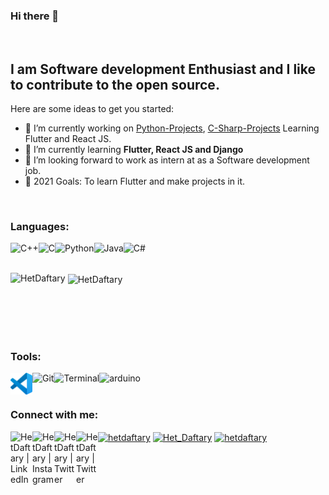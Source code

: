 ### Hi there 👋

<br/>

## I am Software development Enthusiast and I like to contribute to the open source.

Here are some ideas to get you started:

- 🔭 I’m currently working on [Python-Projects](https://github.com/HetDaftary/Python-Projects), [C-Sharp-Projects](https://github.com/HetDaftary/C-Sharp-Projects) Learning Flutter and React JS.
- 🌱 I’m currently learning <b> Flutter, React JS and Django</b> 
- 👯 I’m looking forward to work as intern at as a Software development job.
- 🥅 2021 Goals: To learn Flutter and make projects in it.

<br/>

### Languages:

[<img align="left" alt="C++" height="35em" src="https://user-images.githubusercontent.com/42747200/46140125-da084900-c26d-11e8-8ea7-c45ae6306309.png" />](https://en.wikipedia.org/wiki/C%2B%2B)
[<img align="left" alt="C" height="35em" src="https://cdn.iconscout.com/icon/free/png-512/c-programming-569564.png" />](https://en.wikipedia.org/wiki/C_(programming_language))
[<img align="left" alt="Python" height="35em" src="https://upload.wikimedia.org/wikipedia/commons/c/c3/Python-logo-notext.svg" />](https://www.python.org/)
[<img align="left" alt="Java" height="35em" src="https://1000logos.net/wp-content/uploads/2020/09/Java-Logo.png" />](https://www.java.com/en/download/)
[<img align="left" alt="C#" height="35em" src="https://img.favpng.com/23/10/7/c-programming-language-logo-microsoft-visual-studio-net-framework-png-favpng-WLLTMqZhSPAk9q3DTh993fZnh.jpg" />](https://en.wikipedia.org/wiki/C_Sharp_(programming_language))

<br/><br/>

<img align="left" src="https://github-readme-stats.vercel.app/api/top-langs/?username=HetDaftary&theme=radical" alt="HetDaftary" />&nbsp;<img align="center" src="https://github-readme-stats.vercel.app/api?username=HetDaftary&count_private=true&theme=radical" alt="HetDaftary" /> 

<br/><br/><br/><br/>

### Tools: 

[<img align="left" alt="Visual Studio Code" height = "35em" src="https://raw.githubusercontent.com/github/explore/80688e429a7d4ef2fca1e82350fe8e3517d3494d/topics/visual-studio-code/visual-studio-code.png" />](https://code.visualstudio.com/)
[<img align="left" alt="Git" height="35em" src="https://git-scm.com/images/logo@2x.png" />](https://git-scm.com/downloads)
[<img align="left" alt="Terminal" height="35em" src="https://cdn.jsdelivr.net/npm/simple-icons@3.13.0/icons/gnubash.svg" />](https://en.wikipedia.org/wiki/Bash_(Unix_shell))
[<img align="left" alt="arduino" height = "35em" src="https://cdn.arduino.cc/header-footer/prod/assets/headerLogo-arduino.svg" />](https://www.arduino.cc/)

<br/><br/>

### Connect with me:
[<img align="left" alt="HetDaftary | LinkedIn" width="35px" src="https://cdn.jsdelivr.net/npm/simple-icons@v3/icons/linkedin.svg" />](https://www.linkedin.com/in/het-daftary-193453171/)
[<img align="left" alt="HetDaftary | Instagram" width="35px" src="https://cdn.jsdelivr.net/npm/simple-icons@v3/icons/instagram.svg" />](https://www.instagram.com/het_daftary/)
[<img align="left" alt="HetDaftary | Twitter" width="35px" src="https://cdn.jsdelivr.net/npm/simple-icons@v3/icons/twitter.svg" />](https://twitter.com/DaftaryHet)
[<img align="left" alt="HetDaftary | Twitter" width="35px" src="https://cdn.jsdelivr.net/npm/simple-icons@v3/icons/quora.svg" />](https://www.quora.com/profile/Het-Daftary-1)
<a href="https://www.codechef.com/users/hetdaftary" target="blank"><img align="center" src="https://cdn.jsdelivr.net/npm/simple-icons@3.1.0/icons/codechef.svg" alt="hetdaftary" height="30" width="40" /></a>
<a href="https://www.hackerrank.com/Het_Daftary" target="blank"><img align="center" src="https://cdn.jsdelivr.net/npm/simple-icons@3.0.1/icons/hackerrank.svg" alt="Het_Daftary" height="30" width="40" /></a>
<a href="https://auth.geeksforgeeks.org/user/hetdaftary/" target="blank"><img align="center" src="https://cdn.jsdelivr.net/npm/simple-icons@3.0.1/icons/geeksforgeeks.svg" alt="hetdaftary" height="30" width="40" /></a>
<br/><br/>
